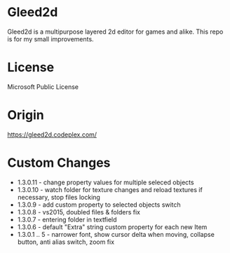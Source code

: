 # Gleed2d
Gleed2d is a multipurpose layered 2d editor for games and alike. This repo is for my small improvements.

# License
Microsoft Public License

# Origin
https://gleed2d.codeplex.com/

# Custom Changes
* 1.3.0.11 - change property values for multiple seleced objects
* 1.3.0.10 - watch folder for texture changes and reload textures if necessary, stop files locking
* 1.3.0.9 - add custom property to selected objects switch
* 1.3.0.8 - vs2015, doubled files & folders fix
* 1.3.0.7 - entering folder in textfield
* 1.3.0.6 - default "Extra" string custom property for each new Item
* 1.3.0.1 .. 5 - narrower font, show cursor delta when moving, collapse button, anti alias switch, zoom fix
